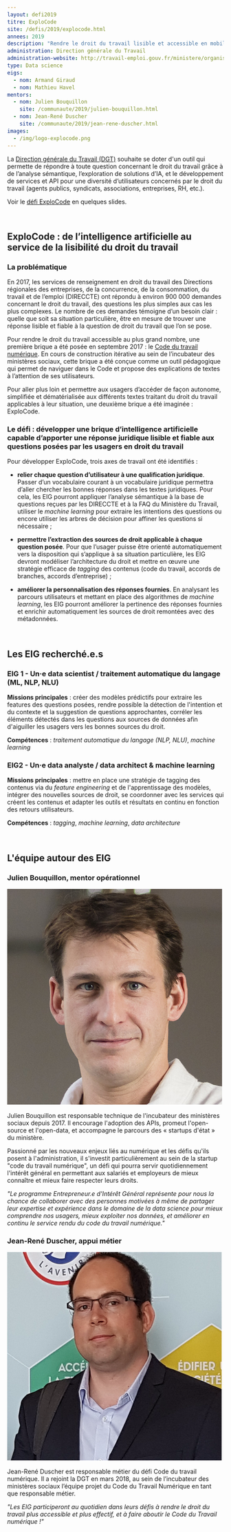 ```yaml
---
layout: defi2019
titre: ExploCode
site: /defis/2019/explocode.html
annees: 2019
description: "Rendre le droit du travail lisible et accessible en mobilisant l’intelligence artificielle"
administration: Direction générale du Travail
administration-website: http://travail-emploi.gouv.fr/ministere/organisation/article/dgt-direction-generale-du-travail
type: Data science
eigs:
  - nom: Armand Giraud
  - nom: Mathieu Havel
mentors: 
  - nom: Julien Bouquillon
    site: /communaute/2019/julien-bouquillon.html
  - nom: Jean-René Duscher
    site: /communaute/2019/jean-rene-duscher.html
images: 
  - /img/logo-explocode.png
---
```


La [Direction générale du Travail (DGT)](http://travail-emploi.gouv.fr/ministere/organisation/article/dgt-direction-generale-du-travail) souhaite se doter d'un outil 
qui permette de répondre à toute question concernant le droit du 
travail grâce à de l’analyse sémantique, l’exploration de
solutions d’IA, et le développement de services et API pour une
diversité d’utilisateurs concernés par le droit du travail (agents
publics, syndicats, associations, entreprises, RH, etc.).

Voir le [défi ExploCode](https://speakerdeck.com/eig2018/pitch-explocode-defi-eig3) en quelques slides.

<br/>

## ExploCode : de l’intelligence artificielle au service de la lisibilité du droit du travail

### La problématique

En 2017, les services de renseignement en droit du travail des Directions régionales des entreprises, de la concurrence, de la consommation, du travail et de l’emploi (DIRECCTE) ont répondu à environ 900 000 demandes concernant le droit du travail, des questions les plus simples aux cas les plus complexes. Le nombre de ces demandes témoigne d’un besoin clair : quelle que soit sa situation particulière, être en mesure de trouver une réponse lisible et fiable à la question de droit du travail que l’on se pose. 

Pour rendre le droit du travail accessible au plus grand nombre, une première brique a été posée en septembre 2017 : le [Code du travail numérique](https://beta.gouv.fr/startup/codedutravail.html). En cours de construction itérative au sein de l’incubateur des ministères sociaux, cette brique a été conçue comme un outil pédagogique qui permet de naviguer dans le Code et propose des explications de textes à l’attention de ses utilisateurs.

Pour aller plus loin et permettre aux usagers d’accéder de façon autonome, simplifiée et dématérialisée aux différents textes traitant du droit du travail applicables à leur situation, une deuxième brique a été imaginée : ExploCode. 

### Le défi : développer une brique d’intelligence artificielle capable d’apporter une réponse juridique lisible et fiable aux questions posées par les usagers en droit du travail

Pour développer ExploCode, trois axes de travail ont été identifiés :

*	**relier chaque question d’utilisateur à une qualification juridique**. Passer d’un vocabulaire courant à un vocabulaire juridique permettra d’aller chercher les bonnes réponses dans les textes juridiques. Pour cela, les EIG pourront appliquer l’analyse sémantique à la base de questions reçues par les DIRECCTE et à la FAQ du Ministère du Travail, utiliser le _machine learning_ pour extraire les intentions des questions ou encore utiliser les arbres de décision pour affiner les questions si nécessaire ;

*	**permettre l’extraction des sources de droit applicable à chaque question posée**. Pour que l’usager puisse être orienté automatiquement vers la disposition qui s’applique à sa situation particulière, les EIG devront modéliser l’architecture du droit et mettre en œuvre une stratégie efficace de _tagging_ des contenus (code du travail, accords de branches, accords d’entreprise) ;

*	**améliorer la personnalisation des réponses fournies**. En analysant les parcours utilisateurs et mettant en place des algorithmes de _machine learning_, les EIG pourront améliorer la pertinence des réponses fournies et enrichir automatiquement les sources de droit remontées avec des métadonnées.

<br/>

## Les EIG recherché.e.s

### EIG 1 - Un·e data scientist / traitement automatique du langage (ML, NLP, NLU)

**Missions principales** : créer des modèles prédictifs pour extraire les features des questions posées, rendre possible la détection de l'intention et du contexte et la suggestion de questions approchantes, corréler les éléments détectés dans les questions aux sources de données afin d'aiguiller les usagers vers les bonnes sources du droit.

**Compétences** : _traitement automatique du langage (NLP, NLU)_, _machine learning_

### EIG2 - Un·e data analyste / data architect & machine learning

**Missions principales** : mettre en place une stratégie de tagging des contenus via du _feature engineering_ et de l'apprentissage des modèles, intégrer des nouvelles sources de droit, se coordonner avec les services qui créent les contenus et adapter les outils et résultats en continu en fonction des retours utilisateurs. 

**Compétences** : _tagging_, _machine learning_, _data architecture_

<br/>

## L'équipe autour des EIG

### Julien Bouquillon, mentor opérationnel

![Julien Bouquillon](/img/communaute/julien-bouquillon.png)

Julien Bouquillon est responsable technique de l'incubateur des ministères sociaux depuis 2017. Il encourage l'adoption des APIs, promeut l'open-source et l'open-data, et accompagne le parcours des « startups d'état » du ministère.

Passionné par les nouveaux enjeux liés au numérique et les défis qu'ils posent à l'administration, il s'investit particulièrement au sein de la startup "code du travail numérique", un défi qui pourra servir quotidiennement l'intérêt général en permettant aux salariés et employeurs de mieux connaître et mieux faire respecter leurs droits.

_"Le programme Entrepreneur.e d'Intérêt Général représente pour nous la chance de collaborer avec des personnes motivées à même de partager leur expertise et expérience dans le domaine de la data science pour mieux comprendre nos usagers, mieux exploiter nos données, et améliorer en continu le service rendu du code du travail numérique."_

### Jean-René Duscher, appui métier

![Jean-René Duscher](/img/communaute/photo-duscher-v2.png)

Jean-René Duscher est responsable métier du défi Code du travail numérique. Il a rejoint la DGT en mars 2018, au sein de l’incubateur des ministères sociaux l’équipe projet du Code du Travail Numérique en tant que responsable métier. 

_"Les EIG participeront au quotidien dans leurs défis à rendre le droit du travail plus accessible et plus effectif, et à faire aboutir le Code du Travail numérique !"_
